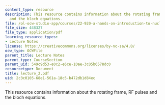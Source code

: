 ```yaml
---
content_type: resource
description: This resource contains information about the rotating frame, RF pulses
  and the bloch equations.
file: /ol-ocw-studio-app/courses/22-920-a-hands-on-introduction-to-nuclear-magnetic-resonance-january-iap-1997/2c3c010568e1561a18c5b472db1d84ec_lecture_2.pdf
file_size: 448327
file_type: application/pdf
learning_resource_types:
- Lecture Notes
license: https://creativecommons.org/licenses/by-nc-sa/4.0/
ocw_type: OCWFile
parent_title: Lecture Notes
parent_type: CourseSection
parent_uid: 549c9d53-e0c2-e6ce-10ae-3c05b6578dc0
resourcetype: Document
title: lecture_2.pdf
uid: 2c3c0105-68e1-561a-18c5-b472db1d84ec
---
```

This resource contains information about the rotating frame, RF pulses and the bloch equations.
